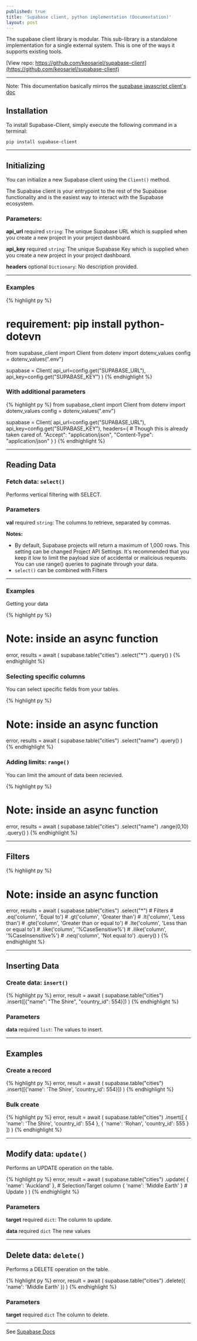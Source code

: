 ```yaml
---
published: true
title: 'Supabase client, python implementation (Documentation)'
layout: post
---
```

The supabase client library is modular. This sub-library is a standalone implementation for a single external system. This is one of the ways it supports existing tools.

[View repo: https://github.com/keosariel/supabase-client](https://github.com/keosariel/supabase-client)

-----

<p class="message">
  Note: This documentation basically mirros the <a style="color: var(--gray-900)" href="https://supabase.io/docs/reference/javascript/installing">supabase javascript client's doc</a>
</p>

## Installation
To install Supabase-Client, simply execute the following command in a terminal:

```
pip install supabase-client
```

-----

## Initializing
You can initialize a new Supabase client using the `Client()` method.

The Supabase client is your entrypoint to the rest of the Supabase functionality and is the easiest way to interact with the Supabase ecosystem.

### Parameters:
**api_url** required `string`: The unique Supabase URL which is supplied when you create a new project in your project dashboard.

**api_key** required `string`: The unique Supabase Key which is supplied when you create a new project in your project dashboard.

**headers** optional `Dictionary`: No description provided.

----

### Examples

{% highlight py %}
# requirement: pip install python-dotevn
from supabase_client import Client
from dotenv import dotenv_values
config = dotenv_values(".env")

supabase = Client( 
	api_url=config.get("SUPABASE_URL"),
	api_key=config.get("SUPABASE_KEY")
)
{% endhighlight %}

### With additional parameters
{% highlight py %}
from supabase_client import Client
from dotenv import dotenv_values
config = dotenv_values(".env")

supabase = Client( 
	api_url=config.get("SUPABASE_URL"),
	api_key=config.get("SUPABASE_KEY"),
    headers={
    	# Though this is already taken cared of.
    	"Accept": "application/json",
        "Content-Type": "application/json"
    }
)
{% endhighlight %}

-----

## Reading Data

### Fetch data: `select()`

Performs vertical filtering with SELECT.

### Parameters
**val** required `string`: The columns to retrieve, separated by commas.

**Notes:**
- By default, Supabase projects will return a maximum of 1,000 rows. This setting can be changed Project API Settings. It's recommended that you keep it low to limit the payload size of accidental or malicious requests. You can use range() queries to paginate through your data.
- `select()` can be combined with Filters

-----

### Examples
Getting your data

{% highlight py %}
# Note: inside an async function
error, results = await (
     supabase.table("cities")
     .select("*")
     .query()
)
{% endhighlight %}

### Selecting specific columns
You can select specific fields from your tables.

{% highlight py %}
# Note: inside an async function
error, results = await (
     supabase.table("cities")
     .select("name")
     .query()
)
{% endhighlight %}

### Adding limits: `range()`
You can limit the amount of data been recievied.

{% highlight py %}
# Note: inside an async function
error, results = await (
     supabase.table("cities")
     .select("name")
     .range(0,10)
     .query()
)
{% endhighlight %}

-----

## Filters
{% highlight py %}
# Note: inside an async function
error, results = await (
     supabase.table("cities")
     .select("*")
    # Filters
    # .eq('column', 'Equal to')
    # .gt('column', 'Greater than')
    # .lt('column', 'Less than')
    # .gte('column', 'Greater than or equal to')
    # .lte('column', 'Less than or equal to')
    # .like('column', '%CaseSensitive%')
    # .ilike('column', '%CaseInsensitive%')
    # .neq('column', 'Not equal to')
    .query()
)
{% endhighlight %}

-----

## Inserting Data

### Create data: `insert()`

{% highlight py %}
error, result = await (
      supabase.table("cities")
      .insert([{"name": "The Shire", "country_id": 554}])
)
{% endhighlight %}

### Parameters
**data** required `list`: The values to insert.

-----

## Examples
### Create a record

{% highlight py %}
error, result = await (
      supabase.table("cities")
      .insert([{'name': 'The Shire', 'country_id': 554}])
)
{% endhighlight %}

### Bulk create

{% highlight py %}
error, result = await (
      supabase.table("cities")
      .insert([
      	{ 'name': 'The Shire', 'country_id': 554 },
    	{ 'name': 'Rohan', 'country_id': 555 }
    ])
)
{% endhighlight %}

-----

## Modify data: `update()`
Performs an UPDATE operation on the table.

{% highlight py %}
error, result = await (
      supabase.table("cities")
      .update(
      	{ 'name': 'Auckland' }, # Selection/Target column
      	{ 'name': 'Middle Earth' } # Update
      )
)
{% endhighlight %}

### Parameters
**target** required `dict`: The column to update.

**data** required `dict`
The new values

-----

## Delete data: `delete()`
Performs a DELETE operation on the table.

{% highlight py %}
error, result = await (
      supabase.table("cities")
      .delete({ 'name': 'Middle Earth' })
)
{% endhighlight %}

### Parameters
**target** required `dict`
The column to delete.

-----

See [Supabase Docs](https://supabase.io/docs/guides/api)
